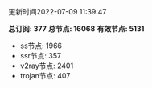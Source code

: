 更新时间2022-07-09 11:39:47

**总订阅: 377**
**总节点: 16068**
**有效节点: 5131**
- ss节点: 1966
- ssr节点: 357
- v2ray节点: 2401
- trojan节点: 407

